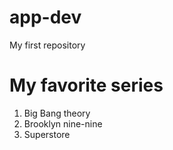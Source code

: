 # app-dev
My first repository
# My favorite series
1. Big Bang theory
2. Brooklyn nine-nine
3. Superstore
